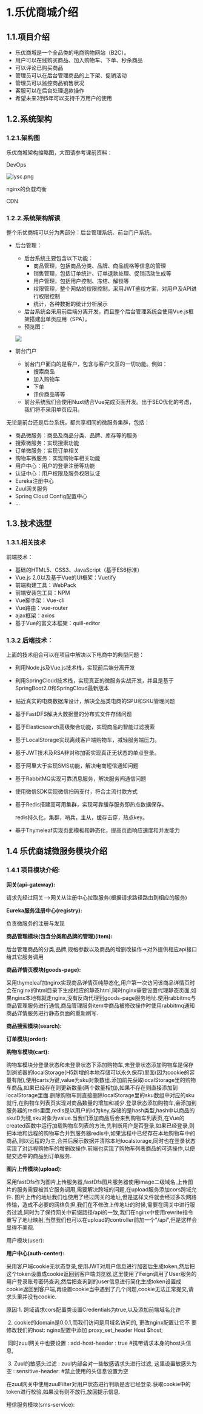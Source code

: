 # 1.乐优商城介绍

## 1.1.项目介绍

- 乐优商城是一个全品类的电商购物网站（B2C）。
- 用户可以在线购买商品、加入购物车、下单、秒杀商品
- 可以评论已购买商品
- 管理员可以在后台管理商品的上下架、促销活动
- 管理员可以监控商品销售状况
- 客服可以在后台处理退款操作
- 希望未来3到5年可以支持千万用户的使用

## 1.2.系统架构

### 1.2.1.架构图

乐优商城架构缩略图，大图请参考课前资料：

DevOps

![lysc.png](assets/lysc.png)



nginx的负载均衡

CDN

### 1.2.2.系统架构解读

整个乐优商城可以分为两部分：后台管理系统、前台门户系统。

- 后台管理：

  - 后台系统主要包含以下功能：
    - 商品管理，包括商品分类、品牌、商品规格等信息的管理
    - 销售管理，包括订单统计、订单退款处理、促销活动生成等
    - 用户管理，包括用户控制、冻结、解锁等
    - 权限管理，整个网站的权限控制，采用JWT鉴权方案，对用户及API进行权限控制
    - 统计，各种数据的统计分析展示
  - 后台系统会采用前后端分离开发，而且整个后台管理系统会使用Vue.js框架搭建出单页应用（SPA）。
  - 预览图：

  ![](assets/leyou.png)

- 前台门户

  - 前台门户面向的是客户，包含与客户交互的一切功能。例如：
    - 搜索商品
    - 加入购物车
    - 下单
    - 评价商品等等
  - 前台系统我们会使用Nuxt结合Vue完成页面开发。出于SEO优化的考虑，我们将不采用单页应用。


无论是前台还是后台系统，都共享相同的微服务集群，包括：

- 商品微服务：商品及商品分类、品牌、库存等的服务
- 搜索微服务：实现搜索功能
- 订单微服务：实现订单相关
- 购物车微服务：实现购物车相关功能
- 用户中心：用户的登录注册等功能
- 认证中心：用户权限及服务权限认证
- Eureka注册中心
- Zuul网关服务
- Spring Cloud Config配置中心
- ...

## 1.3.技术选型

### 1.3.1.相关技术

前端技术：

- 基础的HTML5、CSS3、JavaScript（基于ES6标准）
- Vue.js 2.0以及基于Vue的UI框架：Vuetify
- 前端构建工具：WebPack
- 前端安装包工具：NPM
- Vue脚手架：Vue-cli
- Vue路由：vue-router
- ajax框架：axios
- 基于Vue的富文本框架：quill-editor

### 1.3.2 后端技术：

上面的技术组合可以在项目中解决以下电商中的典型问题：

- 利用Node.js及Vue.js技术栈，实现前后端分离开发

- 利用SpringCloud技术栈，实现真正的微服务实战开发，并且是基于SpringBoot2.0和SpringCloud最新版本

- 贴近真实的电商数据库设计，解决全品类电商的SPU和SKU管理问题

- 基于FastDFS解决大数据量的分布式文件存储问题

- 基于Elasticsearch高级聚合功能，实现商品的智能过滤搜索

- 基于LocalStorage实现离线客户端购物车，减轻服务端压力。

- 基于JWT技术及RSA非对称加密实现真正无状态的单点登录。

- 基于阿里大于实现SMS功能，解决电商短信通知问题

- 基于RabbitMQ实现可靠消息服务，解决服务间通信问题

- 使用微信SDK实现微信扫码支付，符合主流付款方式

- 基于Redis搭建高可用集群，实现可靠缓存服务即热点数据保存。

  redis持久化，集群，哨兵，主从，缓存击穿，热点key。

- 基于Thymeleaf实现页面模板和静态化，提高页面响应速度和并发能力

## 1.4 乐优商城微服务模块介绍

### 1.4.1 项目模块介绍:

**网关(api-gateway):** 

请求先经过网关-->网关从注册中心拉取服务(根据请求路径路由到相应的服务)

**Eureka服务注册中心(registry):** 

负责微服务的注册与发现

**商品管理模块(包含分类和品牌的管理)(item):**

后台管理商品的分类,品牌,规格参数以及商品的增删改操作->对外提供相应api接口给其它服务调用

**商品详情页模块(goods-page):**

采用thymeleaf加nginx实现商品详情页纯静态化,用户第一次访问该商品详情页时会在nginx的html目录下生成相应的静态html,同时nginx需要设置代理静态页面,如果nginx本地有就走nginx,没有反向代理到goods-page服务地址.使用rabbitmq与商品管理服务进行通信,商品管理服务item中商品被修改操作时使用rabbitmq通知商品详情服务进行静态页面的重新刷写.

**商品搜索模块(search):**

**订单模块(order):**

**购物车模块(cart):**

购物车模块分登录状态和未登录状态下添加购物车,未登录状态添加购物车是保存到浏览器的localStorage(H5新增的本地存储可以永久保存)里面(因为cookie的容量有限),使用carts为键,value为sku对象数组.添加前先获取localStorage里的购物车商品,如果已经存在则更新数量(两个数量相加),如果不存在则直接添加到localStorage里面.删除购物车则直接删除localStorage里的sku数组中对应的sku就行,在购物车列表页实现对商品数量的增加和减少.登录状态添加购物车,会添加到服务器的redis里面,redis是以用户的id为key,存储的是hash类型,hash中以商品的skuID为键,sku对象为value.当我们添加商品后会来到购物车列表页,在Vue的created函数中运行加载购物车列表的方法,先判断用户是否登录,如果已经登录,则把本地和远程的购物车合并到服务器redis中,如果远程中已经存在本地购物车中的商品,则以远程的为主,合并后展示数据并清除本地localstorage,同时也在登录状态实现了对远程购物车的增删改操作.前端也实现了购物车列表商品的可选操作,以便提交选中的商品到订单服务.

**图片上传模块(upload):** 

采用fastDfs作为图片上传服务器,fastDfs图片服务器使用image二级域名,上传图片的服务需要被其它服务调用,需要解决跨域的问题,在upload服务添加cors跨域允许. 图片上传的地址我们也使用了经过网关的地址,但是这样文件就会经过多次网路传输，造成不必要的网络负担,我们在不修改上传地址的时候,需要在网关中进行服务过滤,同时为了保持网关中前缀路径/api的一致,我们在nginx中使用rewrite指令重写了地址映射,当然我们也可以在upload的controller前加一个"/api",但是这样会显得不美观.

用户模块(user):

**用户中心(auth-center):**

采用客户端cookie无状态登录,使用JWT对用户信息进行加密后生成token,然后把这个token设置成cookie返回到客户端浏览器,这里使用了Feign调用了User服务的用户登录账号密码查询,然后把查询到的user信息进行简化生成token设置成cookie返回到客户端,再设置cookie当中遇到了几个问题,cookie无法正常提交,请求头里并没有cookie.

原因:1. 跨域请求cors配置类设置Credentials为true,以及添加前端域名允许

​	 2. cookie的domain是0.0.1,而我们访问是用域名访问的, 更改nginx配置让它不      	 要修改我们的host: nginx配置中添加  proxy_set_header Host $host;

​	同时zuul网关中也要设置 : add-host-header : true   #携带请求本身的host头信息,	

​	3. Zuul的敏感头过滤 : zuul内部会对一些敏感请求头进行过滤, 这里设置敏感头为空 : sensitive-header:        #禁止使用的头信息设置为空

在zuul网关中使用zuulFilter对用户状态进行判断是否已经登录.获取cookie中的token进行校验,如果没有则不放行,放回提示信息.

短信服务模块(sms-service):

